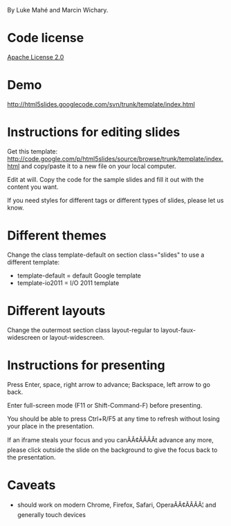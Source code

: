 By Luke Mahé and Marcin Wichary.

# Code license
[Apache License 2.0](http://www.apache.org/licenses/LICENSE-2.0)

# Demo  
http://html5slides.googlecode.com/svn/trunk/template/index.html

# Instructions for editing slides  
Get this template: http://code.google.com/p/html5slides/source/browse/trunk/template/index.html and copy/paste it to a new file on your local computer.

Edit at will. Copy the code for the sample slides and fill it out with the content you want.

If you need styles for different tags or different types of slides, please let us know.

# Different themes  
Change the class template-default on section class="slides" to use a different template:

- template-default = default Google template
- template-io2011 = I/O 2011 template

# Different layouts
Change the outermost section class layout-regular to layout-faux-widescreen or layout-widescreen.

# Instructions for presenting
Press Enter, space, right arrow to advance; Backspace, left arrow to go back.

Enter full-screen mode (F11 or Shift-Command-F) before presenting.

You should be able to press Ctrl+R/F5 at any time to refresh without losing your place in the presentation.

If an iframe steals your focus and you canÃÂ¢ÃÂÃÂt advance any more, please click outside the slide on the background to give the focus back to the presentation.

# Caveats
- should work on modern Chrome, Firefox, Safari, OperaÃÂ¢ÃÂÃÂ¦ and generally touch devices